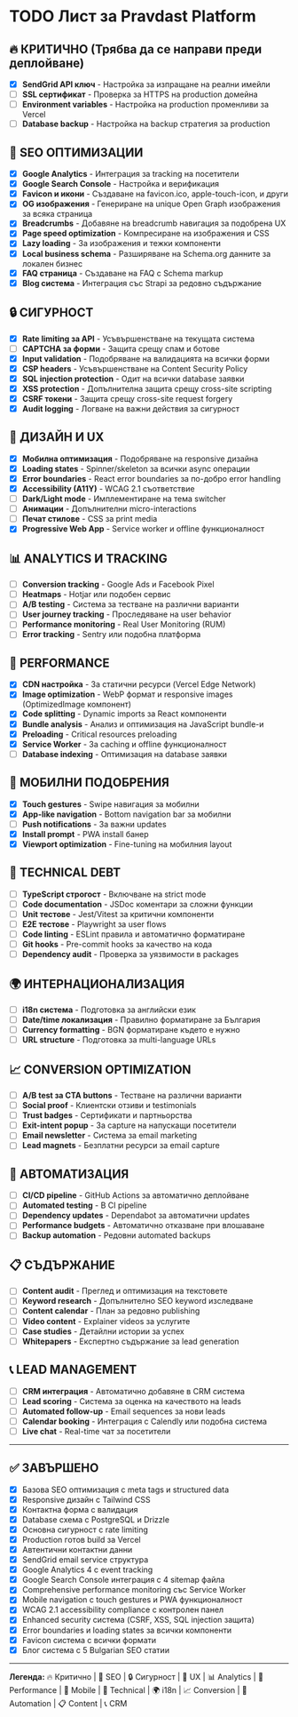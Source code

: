 # TODO Лист за Pravdast Platform

## 🔥 КРИТИЧНО (Трябва да се направи преди деплойване)
- [x] **SendGrid API ключ** - Настройка за изпращане на реални имейли
- [ ] **SSL сертификат** - Проверка за HTTPS на production домейна
- [ ] **Environment variables** - Настройка на production променливи за Vercel
- [ ] **Database backup** - Настройка на backup стратегия за production

## 🎯 SEO ОПТИМИЗАЦИИ
- [x] **Google Analytics** - Интеграция за tracking на посетители
- [x] **Google Search Console** - Настройка и верификация
- [x] **Favicon и икони** - Създаване на favicon.ico, apple-touch-icon, и други
- [x] **OG изображения** - Генериране на unique Open Graph изображения за всяка страница
- [x] **Breadcrumbs** - Добавяне на breadcrumb навигация за подобрена UX
- [x] **Page speed optimization** - Компресиране на изображения и CSS
- [x] **Lazy loading** - За изображения и тежки компоненти
- [x] **Local business schema** - Разширяване на Schema.org данните за локален бизнес
- [x] **FAQ страница** - Създаване на FAQ с Schema markup
- [x] **Blog система** - Интеграция със Strapi за редовно съдържание

## 🔒 СИГУРНОСТ
- [x] **Rate limiting за API** - Усъвършенстване на текущата система
- [ ] **CAPTCHA за форми** - Защита срещу спам и ботове
- [x] **Input validation** - Подобряване на валидацията на всички форми
- [x] **CSP headers** - Усъвършенстване на Content Security Policy
- [x] **SQL injection protection** - Одит на всички database заявки
- [x] **XSS protection** - Допълнителна защита срещу cross-site scripting
- [x] **CSRF токени** - Защита срещу cross-site request forgery
- [x] **Audit logging** - Логване на важни действия за сигурност

## 🎨 ДИЗАЙН И UX
- [x] **Мобилна оптимизация** - Подобряване на responsive дизайна
- [x] **Loading states** - Spinner/skeleton за всички async операции
- [x] **Error boundaries** - React error boundaries за по-добро error handling
- [x] **Accessibility (A11Y)** - WCAG 2.1 съответствие
- [ ] **Dark/Light mode** - Имплементиране на тема switcher
- [ ] **Анимации** - Допълнителни micro-interactions
- [ ] **Печат стилове** - CSS за print media
- [x] **Progressive Web App** - Service worker и offline функционалност

## 📊 ANALYTICS И TRACKING
- [ ] **Conversion tracking** - Google Ads и Facebook Pixel
- [ ] **Heatmaps** - Hotjar или подобен сервис
- [ ] **A/B testing** - Система за тестване на различни варианти
- [ ] **User journey tracking** - Проследяване на user behavior
- [ ] **Performance monitoring** - Real User Monitoring (RUM)
- [ ] **Error tracking** - Sentry или подобна платформа

## 🚀 PERFORMANCE
- [x] **CDN настройка** - За статични ресурси (Vercel Edge Network)
- [x] **Image optimization** - WebP формат и responsive images (OptimizedImage компонент)
- [x] **Code splitting** - Dynamic imports за React компоненти
- [x] **Bundle analysis** - Анализ и оптимизация на JavaScript bundle-и
- [x] **Preloading** - Critical resources preloading
- [x] **Service Worker** - За caching и offline функционалност
- [ ] **Database indexing** - Оптимизация на database заявки

## 📱 МОБИЛНИ ПОДОБРЕНИЯ
- [x] **Touch gestures** - Swipe навигация за мобилни
- [x] **App-like navigation** - Bottom navigation bar за мобилни
- [ ] **Push notifications** - За важни updates
- [x] **Install prompt** - PWA install банер
- [x] **Viewport optimization** - Fine-tuning на мобилния layout

## 🔧 TECHNICAL DEBT
- [ ] **TypeScript строгост** - Включване на strict mode
- [ ] **Code documentation** - JSDoc коментари за сложни функции
- [ ] **Unit тестове** - Jest/Vitest за критични компоненти
- [ ] **E2E тестове** - Playwright за user flows
- [ ] **Code linting** - ESLint правила и автоматично форматиране
- [ ] **Git hooks** - Pre-commit hooks за качество на кода
- [ ] **Dependency audit** - Проверка за уязвимости в packages

## 🌍 ИНТЕРНАЦИОНАЛИЗАЦИЯ
- [ ] **i18n система** - Подготовка за английски език
- [ ] **Date/time локализация** - Правилно форматиране за България
- [ ] **Currency formatting** - BGN форматиране където е нужно
- [ ] **URL structure** - Подготовка за multi-language URLs

## 📈 CONVERSION OPTIMIZATION
- [ ] **A/B test за CTA buttons** - Тестване на различни варианти
- [ ] **Social proof** - Клиентски отзиви и testimonials
- [ ] **Trust badges** - Сертификати и партньорства
- [ ] **Exit-intent popup** - За capture на напускащи посетители
- [ ] **Email newsletter** - Система за email marketing
- [ ] **Lead magnets** - Безплатни ресурси за email capture

## 🔄 АВТОМАТИЗАЦИЯ
- [ ] **CI/CD pipeline** - GitHub Actions за автоматично деплойване
- [ ] **Automated testing** - В CI pipeline
- [ ] **Dependency updates** - Dependabot за автоматични updates
- [ ] **Performance budgets** - Автоматично отказване при влошаване
- [ ] **Backup automation** - Редовни automated backups

## 📋 СЪДЪРЖАНИЕ
- [ ] **Content audit** - Преглед и оптимизация на текстовете
- [ ] **Keyword research** - Допълнително SEO keyword изследване
- [ ] **Content calendar** - План за редовно publishing
- [ ] **Video content** - Explainer videos за услугите
- [ ] **Case studies** - Детайлни истории за успех
- [ ] **Whitepapers** - Експертно съдържание за lead generation

## 📞 LEAD MANAGEMENT
- [ ] **CRM интеграция** - Автоматично добавяне в CRM система
- [ ] **Lead scoring** - Система за оценка на качеството на leads
- [ ] **Automated follow-up** - Email sequences за нови leads
- [ ] **Calendar booking** - Интеграция с Calendly или подобна система
- [ ] **Live chat** - Real-time чат за посетители

---

## ✅ ЗАВЪРШЕНО
- [x] Базова SEO оптимизация с meta tags и structured data
- [x] Responsive дизайн с Tailwind CSS
- [x] Контактна форма с валидация
- [x] Database схема с PostgreSQL и Drizzle
- [x] Основна сигурност с rate limiting
- [x] Production готов build за Vercel
- [x] Автентични контактни данни
- [x] SendGrid email service структура
- [x] Google Analytics 4 с event tracking
- [x] Google Search Console интеграция с 4 sitemap файла
- [x] Comprehensive performance monitoring със Service Worker
- [x] Mobile navigation с touch gestures и PWA функционалност
- [x] WCAG 2.1 accessibility compliance с контролен панел
- [x] Enhanced security система (CSRF, XSS, SQL injection защита)
- [x] Error boundaries и loading states за всички компоненти
- [x] Favicon система с всички формати
- [x] Блог система с 5 Bulgarian SEO статии

---

**Легенда:**
🔥 Критично | 🎯 SEO | 🔒 Сигурност | 🎨 UX | 📊 Analytics | 🚀 Performance | 📱 Mobile | 🔧 Technical | 🌍 i18n | 📈 Conversion | 🔄 Automation | 📋 Content | 📞 CRM
